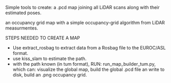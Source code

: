 Simple tools to create:
a .pcd map joining all LiDAR scans along with their estimated
poses.

an occupancy grid map with a simple occupancy-grid algorithm
from LiDAR measurmentes.



STEPS NEEDED TO CREATE A MAP
- Use extract_rosbag to extract data from a Rosbag file to the EUROC/ASL format.
- use kiss_slam to estimate the path.
- with the path known (in tum format), RUN:
run_map_builder_tum.py, which can: visualize the global map,
  build the global .pcd file an write to disk, build an
  .png occupancy grid.